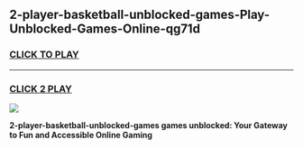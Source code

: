 
## 2-player-basketball-unblocked-games-Play-Unblocked-Games-Online-qg71d
<h3>
<a href="https://premium76.site?title=2-player-basketball-unblocked-games&ref=25A">CLICK TO PLAY</a></h3>
<hr>

<h3>
<a href="https://premium76.site?title=2-player-basketball-unblocked-games&ref=25A">CLICK 2 PLAY</a>
  
</h3>

<a href="https://premium76.site?title=2-player-basketball-unblocked-games&ref=25A"><img src="https://clearcache.store/games.png"></a>


**2-player-basketball-unblocked-games games unblocked: Your Gateway to Fun and Accessible Online Gaming**
